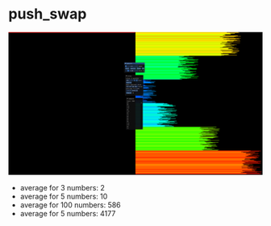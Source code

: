# push_swap

![Push swap](/pushswap.png "pushswap.png")

- average for 3 numbers: 2
- average for 5 numbers: 10
- average for 100 numbers: 586
- average for 5 numbers: 4177
